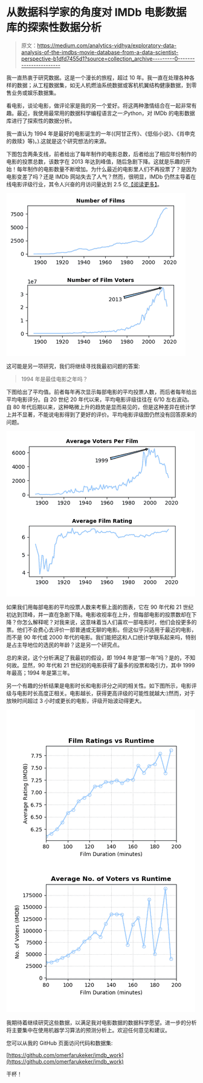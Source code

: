 # 从数据科学家的角度对 IMDb 电影数据库的探索性数据分析

> 原文：<https://medium.com/analytics-vidhya/exploratory-data-analysis-of-the-imdbs-movie-database-from-a-data-scientist-perspective-b1dfd7455d1?source=collection_archive---------0----------------------->

我一直热衷于研究数据。这是一个漫长的旅程，超过 10 年。我一直在处理各种各样的数据；从工程数据集，如无人机燃油系统数据或客机机翼结构健康数据，到零售业务或娱乐数据集。

看电影，谈论电影，做评论家是我的另一个爱好。将这两种激情结合在一起非常有趣。最近，我使用最常用的数据科学编程语言之一:Python，对 IMDb 的电影数据库进行了探索性的数据分析。

我一直认为 1994 年是最好的电影诞生的一年(《阿甘正传》、《低俗小说》、《肖申克的救赎》等)。).这就是这个研究想法的来源。

下图包含两条支线，前者给出了每年制作的电影总数，后者给出了相应年份制作的电影的投票总数，该数字在 2013 年达到峰值，随后急剧下降。这就是乐趣的开始！每年制作的电影数量不断增加。为什么最近的电影里人们不再投票了？是因为电影变差了吗？还是 IMDb 网站失去了人气？然而，很明显，IMDb 仍然主导着在线电影评级行业，其令人兴奋的月访问量达到 2.5 亿[【阅读更多】](https://www.businesswire.com/news/home/20180222005150/en/IMDb-Launches-First-Ever-Skill-Amazon-Alexa)。

![](img/50d0ab4cd2e727389e880c9e69ff0183.png)

这可能是另一项研究，我们将继续寻找我最初问题的答案:

> 1994 年是最佳电影之年吗？

下图给出了平均值。前者每年再次显示每部电影的平均投票人数，而后者每年给出平均电影评分。自 20 世纪 20 年代以来，平均电影评级往往在 6/10 左右波动。自 80 年代后期以来，这种略微上升的趋势是显而易见的，但是这种差异在统计学上并不显著，不能说电影得到了更好的评价。平均电影评级图仍然没有回答原来的问题。

![](img/54fd5da22827286a4b393067a0b61b54.png)

如果我们用每部电影的平均投票人数来考察上面的图表，它在 90 年代和 21 世纪初达到顶峰，并一直在急剧下降。电影收视率在上升，但每部电影的投票数却在下降？你怎么解释呢？对我来说，这意味着当人们喜欢一部电影时，他们会投更多的票。他们不会费心去评价一部普通或无聊的电影。但这似乎只适用于最近的电影，而不是 90 年代或 2000 年代的电影。我们能把这和人口统计学联系起来吗，特别是占主导地位的选民的年龄？这是另一个研究点。

总的来说，这个分析满足了我最初的假设，即 1994 年是“那一年”吗？是的，不知何故。显然，90 年代和 21 世纪初的电影获得了最多的投票和吸引力，其中 1999 年最高；1994 年是第三年。

另一个有趣的分析结果是电影时长和电影评分之间的相关性。如下图所示，电影评级与电影时长高度正相关。电影越长，获得更高评级的可能性就越大:)然而，对于放映时间超过 3 小时或更长的电影，评级开始波动得更大。

![](img/1fdd92ad94e3448705e955cbd3dc5fc0.png)

我期待着继续研究这些数据，以满足我对电影数据的数据科学愿望。进一步的分析将主要集中在使用机器学习算法的预测分析上。欢迎任何意见和建议。

您可以从我的 GitHub 页面访问代码和数据集:

[https://github.com/omerfarukeker/imdb_work](https://github.com/omerfarukeker/imdb_work)

干杯！